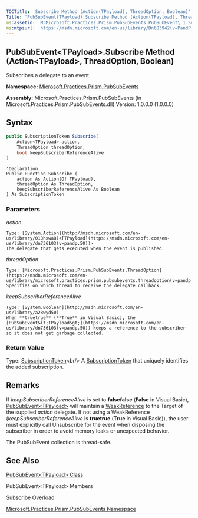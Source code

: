 ```yaml
---
TOCTitle: 'Subscribe Method (Action(TPayload), ThreadOption, Boolean)'
Title: 'PubSubEvent(TPayload).Subscribe Method (Action(TPayload), ThreadOption, Boolean) (Microsoft.Practices.Prism.PubSubEvents)'
ms:assetid: 'M:Microsoft.Practices.Prism.PubSubEvents.PubSubEvent\`1.Subscribe(System.Action{\`0},Microsoft.Practices.Prism.PubSubEvents.ThreadOption,System.Boolean)'
ms:mtpsurl: 'https://msdn.microsoft.com/en-us/library/Dn683942(v=PandP.50)'
---
```


## PubSubEvent&lt;TPayload&gt;.Subscribe Method (Action&lt;TPayload&gt;, ThreadOption, Boolean)
Subscribes a delegate to an event.

**Namespace:** [Microsoft.Practices.Prism.PubSubEvents](https://msdn.microsoft.com/en-us/library/microsoft.practices.prism.pubsubevents(v=pandp.50))

**Assembly:** Microsoft.Practices.Prism.PubSubEvents (in Microsoft.Practices.Prism.PubSubEvents.dll) Version: 1.0.0.0 (1.0.0.0)

## Syntax

```C#
public SubscriptionToken Subscribe(
	Action<TPayload> action,
	ThreadOption threadOption,
	bool keepSubscriberReferenceAlive
)
```

```VB
'Declaration
Public Function Subscribe ( 
	action As Action(Of TPayload),
	threadOption As ThreadOption,
	keepSubscriberReferenceAlive As Boolean
) As SubscriptionToken
```

### Parameters

*action*

    Type: [System.Action](http://msdn.microsoft.com/en-us/library/018hxwa8)<[TPayload](https://msdn.microsoft.com/en-us/library/dn736103(v=pandp.50))>
    The delegate that gets executed when the event is published.

*threadOption*

    Type: [Microsoft.Practices.Prism.PubSubEvents.ThreadOption](https://msdn.microsoft.com/en-us/library/microsoft.practices.prism.pubsubevents.threadoption(v=pandp.50))
    Specifies on which thread to receive the delegate callback.

*keepSubscriberReferenceAlive*

    Type: [System.Boolean](http://msdn.microsoft.com/en-us/library/a28wyd50)
    When **truetrue** (**True** in Visual Basic), the [PubSubEvent&lt;TPayload&gt;](https://msdn.microsoft.com/en-us/library/dn736103(v=pandp.50)) keeps a reference to the subscriber so it does not get garbage collected.

### Return Value

Type: [SubscriptionToken](https://msdn.microsoft.com/en-us/library/microsoft.practices.prism.pubsubevents.subscriptiontoken(v=pandp.50))<br/>
A [SubscriptionToken](https://msdn.microsoft.com/en-us/library/microsoft.practices.prism.pubsubevents.subscriptiontoken(v=pandp.50)) that uniquely identifies the added subscription.

## Remarks

If *keepSubscriberReferenceAlive* is set to **falsefalse** (**False** in Visual Basic), [PubSubEvent&lt;TPayload&gt;](https://msdn.microsoft.com/en-us/library/dn736103(v=pandp.50)) will maintain a [WeakReference](http://msdn.microsoft.com/en-us/library/hbh8w2zd) to the Target of the supplied *action* delegate. If not using a WeakReference (*keepSubscriberReferenceAlive* is **truetrue** (**True** in Visual Basic)), the user must explicitly call Unsubscribe for the event when disposing the subscriber in order to avoid memory leaks or unexpected behavior.

The PubSubEvent collection is thread-safe.

## See Also

[PubSubEvent&lt;TPayload&gt; Class](https://msdn.microsoft.com/en-us/library/dn736103(v=pandp.50))

PubSubEvent&lt;TPayload&gt; Members

[Subscribe Overload](https://msdn.microsoft.com/en-us/library/dn736298(v=pandp.50))

[Microsoft.Practices.Prism.PubSubEvents Namespace](https://msdn.microsoft.com/en-us/library/microsoft.practices.prism.pubsubevents(v=pandp.50))
